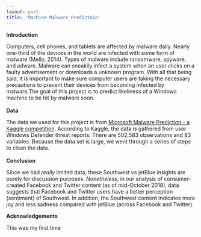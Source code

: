 ```yaml
---
layout: post
title: 'Machine Malware Predictoin'
---
```

**Introduction**

Computers, cell phones, and tablets are affected by malware daily. Nearly one-third of the devices in the world are infected with some form of malware (Mello, 2014). Types of malware include ransomware, spyware, and adware. Malware can sneakily infect a system when an user clicks on a faulty advertisement or downloads a unknown program. With all that being said, it is important to make sure computer users are taking the necessary precautions to prevent their devices from becoming infected by malware.The goal of this project is to predict likeliness of a Windows machine to be hit by malware soon.
<br><br>
**Data**

The data we used for this project is from [Microsoft Malware Prediction - a Kaggle competition](https://www.kaggle.com/c/microsoft-malware-prediction). According to Kaggle, the data is gathered from user Windows Defender threat reports. There are 502,583 observations and 83 variables. Because the data set is large, we went through a series of steps to clean the data. 
<br><br>
**Conclusion**

Since we had _really_ limited data, these Southwest vs jetBlue insights are purely for discussion purposes. _Nonetheless_, in our analysis of consumer-created Facebook and Twitter content (as of mid-October 2018), data suggests that Facebook and Twitter users have a better perception (sentiment) of Southwest. In addition, the Southwest content indicates more joy and less sadness compared with jetBlue (across Facebook and Twitter).

**Acknowledgements**

This was my first time 

